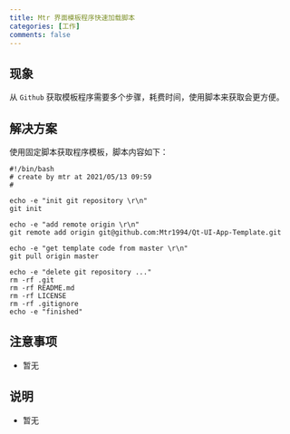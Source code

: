 ```yaml
---
title: Mtr 界面模板程序快速加载脚本
categories: [工作]
comments: false
---
```


## 现象
从 `Github` 获取模板程序需要多个步骤，耗费时间，使用脚本来获取会更方便。

## 解决方案
使用固定脚本获取程序模板，脚本内容如下：

```
#!/bin/bash
# create by mtr at 2021/05/13 09:59
# 

echo -e "init git repository \r\n"
git init

echo -e "add remote origin \r\n"
git remote add origin git@github.com:Mtr1994/Qt-UI-App-Template.git

echo -e "get template code from master \r\n"
git pull origin master

echo -e "delete git repository ..."
rm -rf .git
rm -rf README.md
rm -rf LICENSE
rm -rf .gitignore
echo -e "finished"
```



## 注意事项

- 暂无

## 说明

- 暂无

